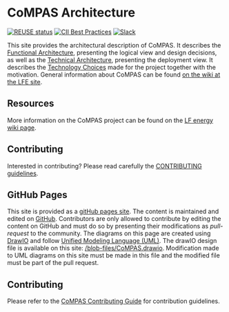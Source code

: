 <!--
SPDX-FileCopyrightText: 2021 Alliander N.V.

SPDX-License-Identifier: CC-BY-4.0
-->

# CoMPAS Architecture

[![REUSE status](https://api.reuse.software/badge/github.com/com-pas/compas-architecture)](https://api.reuse.software/info/github.com/com-pas/compas-architecture)
[![CII Best Practices](https://bestpractices.coreinfrastructure.org/projects/5925/badge)](https://bestpractices.coreinfrastructure.org/projects/5925)
[![Slack](public/LFEnergy-slack.svg)](http://lfenergy.slack.com/)

This site provides the architectural description of CoMPAS. It describes the [Functional Architecture](FUNCTIONAL_ARCHITECTURE.md), presenting the logical view and design decisions, as well as the [Technical Architecture](technical/TECHNICAL_ARCHITECTURE.md), presenting the deployment view. It describes the [Technology Choices](TECHNOLOGY.md) made for the project together with the motivation.
General information about CoMPAS can be found [on the wiki at the LFE site](https://wiki.lfenergy.org/display/HOME/CoMPAS).

## Resources
More information on the CoMPAS project can be found on the [LF energy wiki page](https://wiki.lfenergy.org/display/SHP/).

## Contributing
Interested in contributing? Please read carefully the [CONTRIBUTING guidelines](https://com-pas.github.io/contributing/).

## GitHub Pages
This site is provided as a [gitHub pages site](https://com-pas.github.io/compas-architecture/). 
The content is maintained and edited on [GitHub](https://github.com/com-pas/compas-architecture). 
Contributors are only allowed to contribute by editing the content on GitHub and must do so by presenting their modifications as *pull-request* to the community. 
The diagrams on this page are created using [DrawIO](https://github.com/jgraph/drawio-desktop/releases) 
and follow [Unified Modeling Language (UML)](https://www.omg.org/spec/UML/). 
The drawIO design file is available on this site: [/blob-files/CoMPAS.drawio](blob-files/CoMPAS.drawio). 
Modification made to UML diagrams on this site must be made in this file and the modified file must be part of the pull request.

## Contributing

Please refer to the [CoMPAS Contributing Guide](https://com-pas.github.io/contributing/) for contribution guidelines.